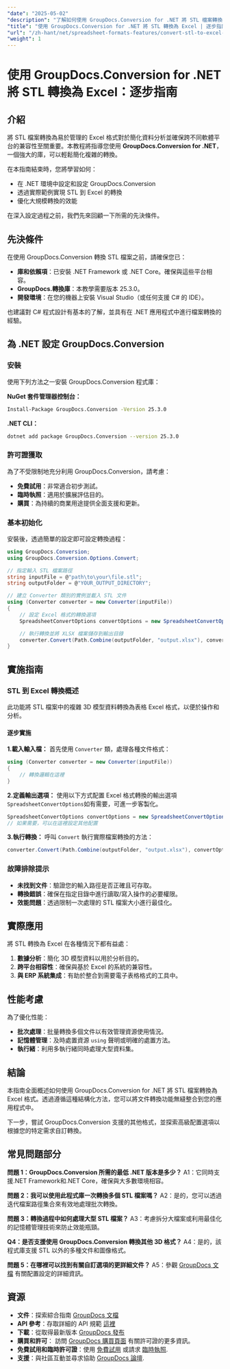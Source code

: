 ```yaml
---
"date": "2025-05-02"
"description": "了解如何使用 GroupDocs.Conversion for .NET 將 STL 檔案轉換為 Excel 格式。本逐步指南可簡化資料分析並確保軟體相容性。"
"title": "使用 GroupDocs.Conversion for .NET 將 STL 轉換為 Excel | 逐步指南"
"url": "/zh-hant/net/spreadsheet-formats-features/convert-stl-to-excel-groupdocs-net/"
"weight": 1
---
```


# 使用 GroupDocs.Conversion for .NET 將 STL 轉換為 Excel：逐步指南

## 介紹

將 STL 檔案轉換為易於管理的 Excel 格式對於簡化資料分析並確保跨不同軟體平台的兼容性至關重要。本教程將指導您使用 **GroupDocs.Conversion for .NET**，一個強大的庫，可以輕鬆簡化複雜的轉換。

在本指南結束時，您將學習如何：
- 在 .NET 環境中設定和設定 GroupDocs.Conversion
- 透過實際範例實現 STL 到 Excel 的轉換
- 優化大規模轉換的效能

在深入設定過程之前，我們先來回顧一下所需的先決條件。

## 先決條件

在使用 GroupDocs.Conversion 轉換 STL 檔案之前，請確保您已：
- **庫和依賴項**：已安裝 .NET Framework 或 .NET Core。確保與這些平台相容。
- **GroupDocs.轉換庫**：本教學需要版本 25.3.0。
- **開發環境**：在您的機器上安裝 Visual Studio（或任何支援 C# 的 IDE）。

也建議對 C# 程式設計有基本的了解，並具有在 .NET 應用程式中進行檔案轉換的經驗。

## 為 .NET 設定 GroupDocs.Conversion

### 安裝

使用下列方法之一安裝 GroupDocs.Conversion 程式庫：

**NuGet 套件管理器控制台：**
```bash
Install-Package GroupDocs.Conversion -Version 25.3.0
```

**.NET CLI：**
```bash
dotnet add package GroupDocs.Conversion --version 25.3.0
```

### 許可證獲取

為了不受限制地充分利用 GroupDocs.Conversion，請考慮：
- **免費試用**：非常適合初步測試。
- **臨時執照**：適用於擴展評估目的。
- **購買**：為持續的商業用途提供全面支援和更新。

### 基本初始化

安裝後，透過簡單的設定即可設定轉換過程：
```csharp
using GroupDocs.Conversion;
using GroupDocs.Conversion.Options.Convert;

// 指定輸入 STL 檔案路徑
string inputFile = @"path\to\your\file.stl";
string outputFolder = @"YOUR_OUTPUT_DIRECTORY";

// 建立 Converter 類別的實例並載入 STL 文件
using (Converter converter = new Converter(inputFile))
{
    // 設定 Excel 格式的轉換選項
    SpreadsheetConvertOptions convertOptions = new SpreadsheetConvertOptions();

    // 執行轉換並將 XLSX 檔案儲存到輸出目錄
    converter.Convert(Path.Combine(outputFolder, "output.xlsx"), convertOptions);
}
```

## 實施指南

### STL 到 Excel 轉換概述

此功能將 STL 檔案中的複雜 3D 模型資料轉換為表格 Excel 格式，以便於操作和分析。

#### 逐步實施

**1.載入輸入檔：**
首先使用 `Converter` 類，處理各種文件格式：
```csharp
using (Converter converter = new Converter(inputFile))
{
    // 轉換邏輯在這裡
}
```

**2.定義輸出選項：**
使用以下方式配置 Excel 格式轉換的輸出選項 `SpreadsheetConvertOptions`如有需要，可進一步客製化。
```csharp
SpreadsheetConvertOptions convertOptions = new SpreadsheetConvertOptions();
// 如果需要，可以在這裡設定其他配置
```

**3.執行轉換：**
呼叫 `Convert` 執行實際檔案轉換的方法：
```csharp
converter.Convert(Path.Combine(outputFolder, "output.xlsx"), convertOptions);
```

### 故障排除提示
- **未找到文件**：驗證您的輸入路徑是否正確且可存取。
- **轉換錯誤**：確保在指定目錄中進行讀取/寫入操作的必要權限。
- **效能問題**：透過限制一次處理的 STL 檔案大小進行最佳化。

## 實際應用

將 STL 轉換為 Excel 在各種情況下都有益處：
1. **數據分析**：簡化 3D 模型資料以用於分析目的。
2. **跨平台相容性**：確保與基於 Excel 的系統的兼容性。
3. **與 ERP 系統集成**：有助於整合到需要電子表格格式的工具中。

## 性能考慮

為了優化性能：
- **批次處理**：批量轉換多個文件以有效管理資源使用情況。
- **記憶體管理**：及時處置資源 `using` 聲明或明確的處置方法。
- **執行緒**：利用多執行緒同時處理大型資料集。

## 結論

本指南全面概述如何使用 GroupDocs.Conversion for .NET 將 STL 檔案轉換為 Excel 格式。透過遵循這種結構化方法，您可以將文件轉換功能無縫整合到您的應用程式中。

下一步，嘗試 GroupDocs.Conversion 支援的其他格式，並探索高級配置選項以根據您的特定需求自訂轉換。

## 常見問題部分

**問題 1：GroupDocs.Conversion 所需的最低 .NET 版本是多少？**
A1：它同時支援.NET Framework和.NET Core，確保與大多數環境相容。

**問題 2：我可以使用此程式庫一次轉換多個 STL 檔案嗎？**
A2：是的，您可以透過迭代檔案路徑集合來有效地處理批次轉換。

**問題 3：轉換過程中如何處理大型 STL 檔案？**
A3：考慮拆分大檔案或利用最佳化的記憶體管理技術來防止效能瓶頸。

**Q4：是否支援使用 GroupDocs.Conversion 轉換其他 3D 格式？**
A4：是的，該程式庫支援 STL 以外的多種文件和圖像格式。

**問題 5：在哪裡可以找到有關自訂選項的更詳細文件？**
A5：參觀 [GroupDocs 文檔](https://docs.groupdocs.com/conversion/net/) 有關配置設定的詳細資訊。

## 資源
- **文件**：探索綜合指南 [GroupDocs 文檔](https://docs.groupdocs.com/conversion/net/)
- **API 參考**：存取詳細的 API 規範 [這裡](https://reference.groupdocs.com/conversion/net/)
- **下載**：從取得最新版本 [GroupDocs 發布](https://releases.groupdocs.com/conversion/net/)
- **購買和許可**： 訪問 [GroupDocs 購買頁面](https://purchase.groupdocs.com/buy) 有關許可證的更多資訊。
- **免費試用和臨時許可證**：使用 [免費試用](https://releases.groupdocs.com/conversion/net/) 或請求 [臨時執照](https://purchase。groupdocs.com/temporary-license/).
- **支援**：與社區互動並尋求協助 [GroupDocs 論壇](https://forum。groupdocs.com/c/conversion/10).